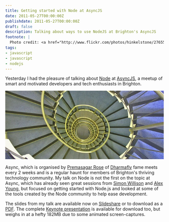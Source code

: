 ```yaml
---
title: Getting started with Node at AsyncJS
date: 2011-05-27T00:00:00Z
publishdate: 2011-05-27T00:00:00Z
draft: false
description: Talking about ways to use NodeJS at Brighton's AsyncJS
footnote: |
  Photo credit: <a href="http://www.flickr.com/photos/hinkelstone/2765597758/">Karl-Ludwig Poggemann</a>
tags:
- javascript
- javascript
- nodejs
---
```


Yesterday I had the pleasure of talking about <a href="http://nodejs.org">Node</a> at <a href="http://asyncjs.com/intro-nodejs/">AsyncJS</a><a></a>, a meetup of smart and motivated developers and tech enthusiasts in Brighton.

<!--more-->

<img src="/images/getting-started-with-node-at-asyncjs.jpg" alt="">

<p>Async, which is organised by <a href="http://twitter.com/premasagar">Premasagar Rose</a> of <a href="http://dharmafly.com">Dharmafly</a> fame meets every 2 weeks and is a regular haunt for members of Brighton's thriving technology community. My talk on Node is not the first on the topic at Async, which has already seen great sessions from <a href="http://asyncjs.com/nodejs/">Simon Willison</a> and <a href="http://asyncjs.com/express/">Alex Young</a>, but focused on getting started with Node.js and looked at some of the tools created by the Node community to help ease development.</p>
<p>The slides from my talk are available now on <a href="http://www.slideshare.net/philhawksworth/getting-started-with-developing-nodejs">Slideshare</a> or to download as a <a href="http://static.hawksworx.com/asyncjs-nodejs.pdf">PDF</a>. The complete <a href="http://static.hawksworx.com/asyncjs-nodejs.key">Keynote presentation</a> is available for download too, but weighs in at a hefty 182MB due to some animated screen-captures.</p>
